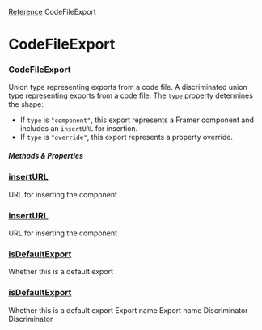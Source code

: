 [Reference](https://www.framer.com/developers/reference)
CodeFileExport
# CodeFileExport
### CodeFileExport
Union type representing exports from a code file.
A discriminated union type representing exports from a code file. The `type` property determines the shape:
  * If `type` is `"component"`, this export represents a Framer component and includes an `insertURL` for insertion.
  * If `type` is `"override"`, this export represents a property override.


##### Methods & Properties
###  [insertURL](https://www.framer.com/developers/reference/plugins-code-file-export-insert-url)
URL for inserting the component
###  [insertURL](https://www.framer.com/developers/reference/plugins-code-file-export-insert-url)
URL for inserting the component
###  [isDefaultExport](https://www.framer.com/developers/reference/plugins-code-file-export-is-default-export)
Whether this is a default export
###  [isDefaultExport](https://www.framer.com/developers/reference/plugins-code-file-export-is-default-export)
Whether this is a default export
Export name
Export name
Discriminator
Discriminator
